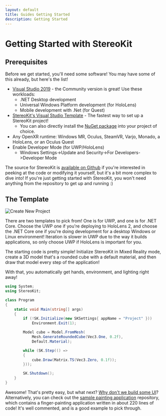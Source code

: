 ```yaml
---
layout: default
title: Guides Getting Started
description: Getting Started
---
```


# Getting Started with StereoKit

## Prerequisites

Before we get started, you'll need some software! You may have some of
this already, but here's the list!

- [Visual Studio 2019](https://visualstudio.microsoft.com/vs/) - the Community version is great! Use these workloads:
  - .NET Desktop development
  - Universal Windows Platform development (for HoloLens)
  - Mobile development with .Net (for Quest)
- [StereoKit's Visual Studio Template](https://marketplace.visualstudio.com/items?itemName=NickKlingensmith.StereoKitTemplates) - The fastest way to set up a StereoKit project!
  - You can also directly install the [NuGet package](https://www.nuget.org/packages/StereoKit) into your project of choice.
- Any OpenXR runtime: Windows MR, Oculus, SteamVR, Varjo, Monado, a HoloLens, or an Oculus Quest
- Enable Developer Mode (for UWP/HoloLens)
  - Windows Settings->Update and Security->For Developers->Developer Mode

The source for StereoKit is [available on Github](https://github.com/maluoi/StereoKit)
if you're interested in peeking at the code or modifying it yourself, but
it's a bit more complex to dive into! If you're just getting started with
StereoKit, you won't need anything from the repository to get up and
running :)

## The Template

![Create New Project]({{site.url}}/img/screenshots/VSNewProject.png)

There are two templates to pick from! One is for UWP, and one is for .NET
Core. Choose the UWP one if you're deploying to HoloLens 2, and choose
the .NET Core one if you're doing development for a desktop Windows or
Linux environment! Iteration is slower in UWP due to the way it builds
applications, so only choose UWP if HoloLens is important for you.

The starting code is pretty simple! Initialize StereoKit in Mixed Reality
mode, create a 3D model that's a rounded cube with a default material,
and then draw that model every step of the application!

With that, you automatically get hands, environment, and lighting right
away!

```csharp
using System;
using StereoKit;

class Program
{
	static void Main(string[] args)
	{
		if (!SK.Initialize(new SKSettings{ appName = "Project" }))
			Environment.Exit(1);

		Model cube = Model.FromMesh(
			Mesh.GenerateRoundedCube(Vec3.One, 0.2f),
			Default.Material);

		while (SK.Step(() =>
		{
			cube.Draw(Matrix.TS(Vec3.Zero, 0.1f));
		}));

		SK.Shutdown();
	}
}
```

Awesome! That's pretty easy, but what next? [Why don't we build some UI]({{site.url}}/Pages/Guides/User-Interface.html)?
Alternatively, you can check out the [sample painting application](https://github.com/maluoi/StereoKit-PaintTutorial)
repository, which contains a finger-painting application written in about
220 lines of code! It's well commented, and is a good example to pick
through.

